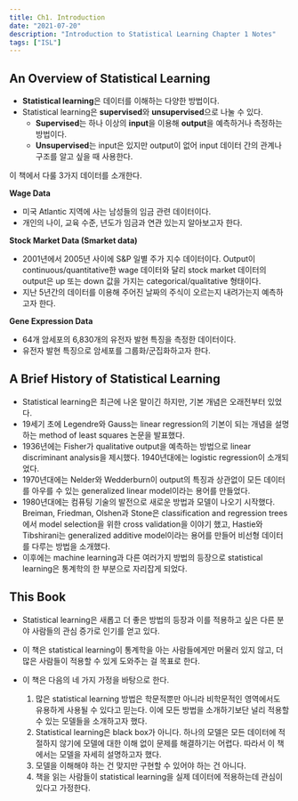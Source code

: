 ```yaml
---
title: Ch1. Introduction
date: "2021-07-20"
description: "Introduction to Statistical Learning Chapter 1 Notes"
tags: ["ISL"]
---
```


## An Overview of Statistical Learning

- **Statistical learning**은 데이터를 이해하는 다양한 방법이다.
- Statistical learning은 **supervised**와 **unsupervised**으로 나눌 수 있다.
    - **Supervised**는 하나 이상의 **input**을 이용해 **output**을 예측하거나 측정하는 방법이다.
    - **Unsupervised**는 input은 있지만 output이 없어 input 데이터 간의 관계나 구조를 알고 싶을 때 사용한다.

이 책에서 다룰 3가지 데이터를 소개한다.

**Wage Data**

- 미국 Atlantic 지역에 사는 남성들의 임금 관련 데이터이다.
- 개인의 나이, 교육 수준, 년도가 임금과 연관 있는지 알아보고자 한다.

**Stock Market Data (Smarket data)**

- 2001년에서 2005년 사이에 S&P 일별 주가 지수 데이터이다. Output이 continuous/quantitative한 wage 데이터와 달리 stock market 데이터의 output은 up 또는 down 값을 가지는 categorical/qualitative 형태이다.
- 지난 5년간의 데이터를 이용해 주어진 날짜의 주식이 오르는지 내려가는지 예측하고자 한다.

**Gene Expression Data**

- 64개 암세포의 6,830개의 유전자 발현 특징을 측정한 데이터이다.
- 유전자 발현 특징으로 암세포를 그룹화/군집화하고자 한다.

## A Brief History of Statistical Learning

- Statistical learning은 최근에 나온 말이긴 하지만, 기본 개념은 오래전부터 있었다.
- 19세기 초에 Legendre와 Gauss는 linear regression의 기본이 되는 개념을 설명하는 method of least squares 논문을 발표했다.
- 1936년에는 Fisher가 qualitative output을 예측하는 방법으로 linear discriminant analysis을 제시했다. 1940년대에는 logistic regression이 소개되었다.
- 1970년대에는 Nelder와 Wedderburn이 output의 특징과 상관없이 모든 데이터를 아우를 수 있는 generalized linear model이라는 용어를 만들었다.
- 1980년대에는 컴퓨팅 기술의 발전으로 새로운 방법과 모델이 나오기 시작했다. Breiman, Friedman, Olshen과 Stone은 classification and regression trees에서 model selection을 위한 cross validation을 이야기 했고, Hastie와 Tibshirani는 generalized additive model이라는 용어를 만들어 비선형 데이터를 다루는 방법을 소개했다.
- 이후에는 machine learning과 다른 여러가지 방법의 등장으로 statistical learning은 통계학의 한 부분으로 자리잡게 되었다.

## This Book

- Statistical learning은 새롭고 더 좋은 방법의 등장과 이를 적용하고 싶은 다른 분야 사람들의 관심 증가로 인기를 얻고 있다.
- 이 책은 statistical learning이 통계학을 아는 사람들에게만 머물러 있지 않고, 더 많은 사람들이 적용할 수 있게 도와주는 걸 목표로 한다.
- 이 책은 다음의 네 가지 가정을 바탕으로 한다.

    1. 많은 statistical learning 방법은 학문적뿐만 아니라 비학문적인 영역에서도 유용하게 사용될 수 있다고 믿는다. 이에 모든 방법을 소개하기보단 널리 적용할 수 있는 모델들을 소개하고자 했다.
    2. Statistical learning은 black box가 아니다. 하나의 모델은 모든 데이터에 적절하지 않기에 모델에 대한 이해 없이 문제를 해결하기는 어렵다. 따라서 이 책에서는 모델을 자세히 설명하고자 했다.
    3. 모델을 이해해야 하는 건 맞지만 구현할 수 있어야 하는 건 아니다.
    4. 책을 읽는 사람들이 statistical learning을 실제 데이터에 적용하는데 관심이 있다고 가정한다.